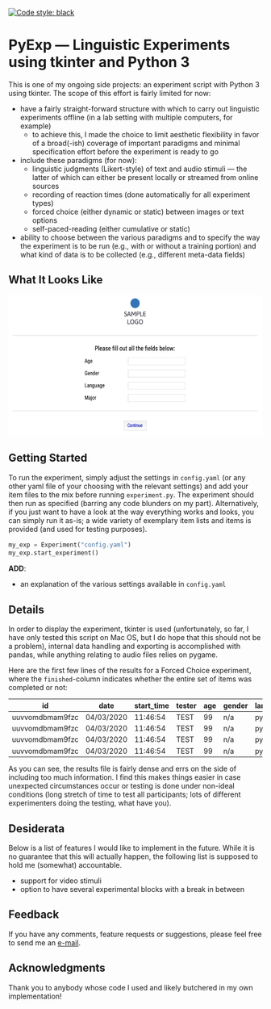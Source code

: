 [![Code style: black](https://img.shields.io/badge/code%20style-black-000000.svg)](https://github.com/psf/black)

# PyExp &mdash; Linguistic Experiments using tkinter and Python 3

This is one of my ongoing side projects: an experiment script with Python 3 using tkinter. The scope of this effort is fairly limited for now:

* have a fairly straight-forward structure with which to carry out linguistic experiments offline (in a lab setting with multiple computers, for example)
  * to achieve this, I made the choice to limit aesthetic flexibility in favor of a broad(-ish) coverage of important paradigms and minimal specification effort before the experiment is ready to go
* include these paradigms (for now):
  * linguistic judgments (Likert-style) of text and audio stimuli &mdash; the latter of which can either be present locally or streamed from online sources
  * recording of reaction times (done automatically for all experiment types)
  * forced choice (either dynamic or static) between images or text options
  * self-paced-reading (either cumulative or static)
* ability to choose between the various paradigms and to specify the way the experiment is to be run (e.g., with or without a training portion) and what kind of data is to be collected (e.g., different meta-data fields)

## What It Looks Like

<p align="center">
<img src="https://github.com/mkthalmann/PyExp/blob/master/media/sample.jpg" width="532" height="278">
</p>


## Getting Started

To run the experiment, simply adjust the settings in `config.yaml` (or any other yaml file of your choosing with the relevant settings) and add your item files to the mix before running `experiment.py`. The experiment should then run as specified (barring any code blunders on my part). Alternatively, if you just want to have a look at the way everything works and looks, you can simply run it as-is; a wide variety of exemplary item lists and items is provided (and used for testing purposes).

```python
my_exp = Experiment("config.yaml")
my_exp.start_experiment()
```

**ADD**:

* an explanation of the various settings available in `config.yaml`

## Details

In order to display the experiment, tkinter is used (unfortunately, so far, I have only tested this script on Mac OS, but I do hope that this should not be a problem), internal data handling and exporting is accomplished with pandas, while anything relating to audio files relies on pygame.

Here are the first few lines of the results for a Forced Choice experiment, where the `finished`-column indicates whether the entire set of items was completed or not:

| id              | date       | start_time | tester | age | gender | language | major | sub_exp | item | cond | judgment | reaction_time | finished | feedback | duration |
| --------------- | ---------- | ---------- | ------ | --- | ------ | -------- | ----- | ------- | ---- | ---- | -------- | ------------- | -------- | -------- | -------- |
| uuvvomdbmam9fzc | 04/03/2020 | 11:46:54   | TEST   | 99  | n/a    | python   | none  | 1       | 1    | a    | opt1     | 1.48082       | F        | cool exp | 10.2     |
| uuvvomdbmam9fzc | 04/03/2020 | 11:46:54   | TEST   | 99  | n/a    | python   | none  | 1       | 3    | b    | reject   | 0.9502        | F        | cool exp | 10.2     |
| uuvvomdbmam9fzc | 04/03/2020 | 11:46:54   | TEST   | 99  | n/a    | python   | none  | 1       | 2    | a    | opt2     | 0.88746       | F        | cool exp | 10.2     |
| uuvvomdbmam9fzc | 04/03/2020 | 11:46:54   | TEST   | 99  | n/a    | python   | none  | 1       | 4    | b    | opt1     | 1.14362       | F        | cool exp | 10.2     |

As you can see, the results file is fairly dense and errs on the side of including too much information. I find this makes things easier in case unexpected circumstances occur or testing is done under non-ideal conditions (long stretch of time to test all participants; lots of different experimenters doing the testing, what have you).

## Desiderata

Below is a list of features I would like to implement in the future. While it is no guarantee that this will actually happen, the following list is supposed to hold me (somewhat) accountable.

* support for video stimuli
* option to have several experimental blocks with a break in between

## Feedback

If you have any comments, feature requests or suggestions, please feel free to send me an [e-mail](mailto:maik.thalmann@gmail.com?subject=[GitHub]%20PyExp).

## Acknowledgments

Thank you to anybody whose code I used and likely butchered in my own implementation!
